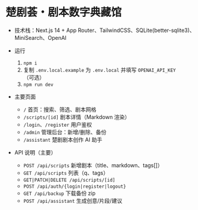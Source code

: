# 楚剧荟・剧本数字典藏馆

- 技术栈：Next.js 14 + App Router、TailwindCSS、SQLite(better-sqlite3)、MiniSearch、OpenAI
- 运行
  1. `npm i`
  2. 复制 `.env.local.example` 为 `.env.local` 并填写 `OPENAI_API_KEY`（可选）
  3. `npm run dev`

- 主要页面
  - `/` 首页：搜索、筛选、剧本网格
  - `/scripts/[id]` 剧本详情（Markdown 渲染）
  - `/login`、`/register` 用户鉴权
  - `/admin` 管理后台：新增/删除、备份
  - `/assistant` 楚剧剧本创作 AI 助手

- API 说明（主要）
  - `POST /api/scripts` 新增剧本（title、markdown、tags[]）
  - `GET /api/scripts` 列表（q、tags）
  - `GET|PATCH|DELETE /api/scripts/[id]`
  - `POST /api/auth/{login|register|logout}`
  - `GET /api/backup` 下载备份 zip
  - `POST /api/assistant` 生成创意/片段/建议 